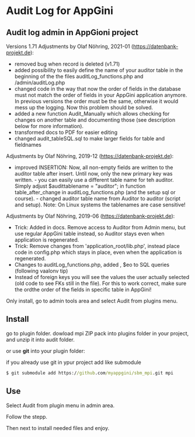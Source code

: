 # Audit Log for AppGini

## Audit log admin in AppGioni project

Versions 1.71
Adjustments by Olaf Nöhring, 2021-01 (https://datenbank-projekt.de):
- removed bug when record is deleted (v1.71)
- added possibility to easily define the name of your auditor table in the beginning of the the files
auditLog_functions.php and /admin/auditLog.php
- changed code in the way that now the order of fields in the database must not match the order of
fields in your AppGini application anymore. In previous versions the order must be the same,
otherwise it would mess up the logging. Now this problem should be solved.
- added a new function Audit_Manually which allows checking for changes on another table and
documenting those (see description below for more information).
- transformed docs to PDF for easier editing
- changed audit_tableSQL.sql to make larger fields for table and fieldnames

Adjustments by Olaf Nöhring, 2019-12 (https://datenbank-projekt.de):
- improved INSERTION: Now, all non-empty fields are written to the auditor table after insert.
Until now, only the new primary key was written. - you can easily use a different table name for teh
auditor. Simply adjust
$audittablename = "auditor";
in function table_after_change in auditLog_functions.php (and the setup sql or course). - changed
auditor table name from Auditor to auditor (script and setup). Note: On Linux systems the
tablenames are case sensitive!

Adjustments by Olaf Nöhring, 2019-06 (https://datenbank-projekt.de):
- Trick: Added in docs. Remove access to Auditor from Admin menu, but use regular AppGini table
instead, so Auditor stays even when application is regenerated.
- Trick: Remove changes from 'application_root/lib.php', instead place code in config.php which
stays in place, even when the application is regenerated.
- Changes to auditLog_functions.php, added , $eo to SQL queries (following vaalonv tip)
- Instead of foreign keys you will see the values the user actually selected (old code to see FKs still in the file). For this to work correct, make sure the ordthe order of the fields in specific table in AppGini!

Only install, go to admin tools area and select Audit from plugins menu.

## Install

go to plugin folder.
dowload mpi ZIP pack into plugins folder in your project, and unzip it into audit folder.

or use **git** into your plugin folder:

if you already use git in ypur project add like submodule
```cmd
$ git submodule add https://github.com/myappgini/sbm_mpi.git mpi
```

## Use

Select Audit from plugin menu in admin area.

Follow the stepp.

Then next to install needed files and enjoy.
